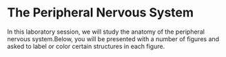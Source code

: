 
# The Peripheral Nervous System

In this laboratory session, we will study the anatomy of the peripheral nervous system.Below, you will be presented with a number of figures and asked to label or color certain structures in each figure.


